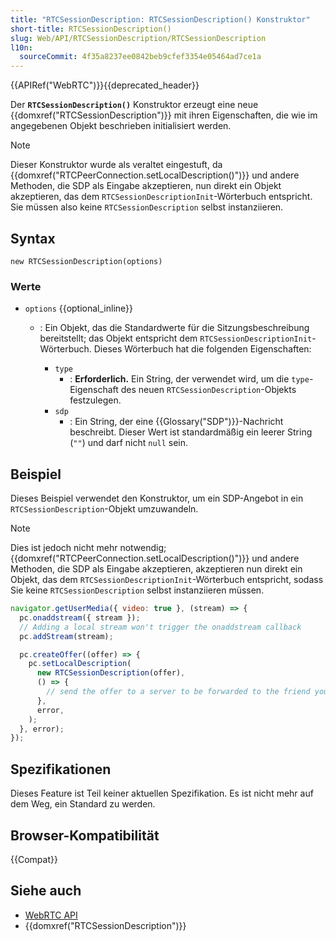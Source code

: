 ```yaml
---
title: "RTCSessionDescription: RTCSessionDescription() Konstruktor"
short-title: RTCSessionDescription()
slug: Web/API/RTCSessionDescription/RTCSessionDescription
l10n:
  sourceCommit: 4f35a8237ee0842beb9cfef3354e05464ad7ce1a
---
```


{{APIRef("WebRTC")}}{{deprecated_header}}

Der **`RTCSessionDescription()`** Konstruktor erzeugt eine neue
{{domxref("RTCSessionDescription")}} mit ihren Eigenschaften, die wie im angegebenen Objekt beschrieben initialisiert werden.

> [!NOTE]
> Dieser Konstruktor wurde als veraltet eingestuft, da
> {{domxref("RTCPeerConnection.setLocalDescription()")}} und andere Methoden, die SDP als Eingabe akzeptieren, nun direkt ein Objekt akzeptieren, das dem
> `RTCSessionDescriptionInit`-Wörterbuch entspricht. Sie müssen also keine
> `RTCSessionDescription` selbst instanziieren.

## Syntax

```js-nolint
new RTCSessionDescription(options)
```

### Werte

- `options` {{optional_inline}}

  - : Ein Objekt, das die Standardwerte für die Sitzungsbeschreibung bereitstellt; das Objekt entspricht dem `RTCSessionDescriptionInit`-Wörterbuch. Dieses Wörterbuch hat die folgenden Eigenschaften:

    - `type`
      - : **Erforderlich.** Ein String, der verwendet wird, um die `type`-Eigenschaft des neuen `RTCSessionDescription`-Objekts festzulegen.
    - `sdp`
      - : Ein String, der eine {{Glossary("SDP")}}-Nachricht beschreibt. Dieser Wert ist standardmäßig ein leerer String (`""`) und darf nicht `null` sein.

## Beispiel

Dieses Beispiel verwendet den Konstruktor, um ein SDP-Angebot in ein
`RTCSessionDescription`-Objekt umzuwandeln.

> [!NOTE]
> Dies ist jedoch nicht mehr notwendig;
> {{domxref("RTCPeerConnection.setLocalDescription()")}} und andere Methoden, die SDP als Eingabe akzeptieren, akzeptieren nun direkt ein Objekt, das dem
> `RTCSessionDescriptionInit`-Wörterbuch entspricht, sodass Sie keine
> `RTCSessionDescription` selbst instanziieren müssen.

```js
navigator.getUserMedia({ video: true }, (stream) => {
  pc.onaddstream({ stream });
  // Adding a local stream won't trigger the onaddstream callback
  pc.addStream(stream);

  pc.createOffer((offer) => {
    pc.setLocalDescription(
      new RTCSessionDescription(offer),
      () => {
        // send the offer to a server to be forwarded to the friend you're calling.
      },
      error,
    );
  }, error);
});
```

## Spezifikationen

Dieses Feature ist Teil keiner aktuellen Spezifikation. Es ist nicht mehr auf dem Weg, ein Standard zu werden.

## Browser-Kompatibilität

{{Compat}}

## Siehe auch

- [WebRTC API](/de/docs/Web/API/WebRTC_API)
- {{domxref("RTCSessionDescription")}}
